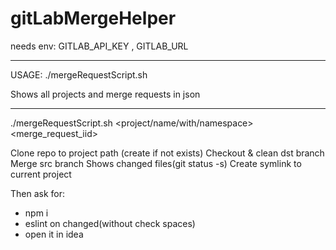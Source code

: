 # gitLabMergeHelper

needs env: 
GITLAB_API_KEY , GITLAB_URL

--------

USAGE:
./mergeRequestScript.sh

Shows all projects and merge requests in json

--------

./mergeRequestScript.sh <project/name/with/namespace> <merge_request_iid>

Clone repo to project path (create if not exists)
Checkout & clean dst branch
Merge src branch
Shows changed files(git status -s)
Create symlink to current project

Then ask for: 
- npm i
- eslint on changed(without check spaces)
- open it in idea

